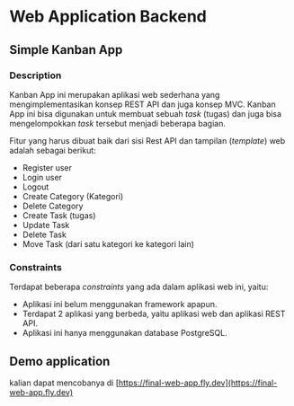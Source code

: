 # Web Application Backend

## Simple Kanban App

### Description

Kanban App ini merupakan aplikasi web sederhana yang mengimplementasikan konsep REST API dan juga konsep MVC. Kanban App ini bisa digunakan untuk membuat sebuah _task_ (tugas) dan juga bisa mengelompokkan _task_ tersebut menjadi beberapa bagian.

Fitur yang harus dibuat baik dari sisi Rest API dan tampilan (_template_) web adalah sebagai berikut:

- Register user
- Login user
- Logout
- Create Category (Kategori)
- Delete Category
- Create Task (tugas)
- Update Task
- Delete Task
- Move Task (dari satu kategori ke kategori lain)

### Constraints

Terdapat beberapa _constraints_ yang ada dalam aplikasi web  ini, yaitu:

- Aplikasi ini belum menggunakan framework apapun.
- Terdapat 2 aplikasi yang berbeda, yaitu aplikasi web dan aplikasi REST API.
- Aplikasi ini hanya menggunakan database PostgreSQL.


## Demo application

kalian dapat mencobanya di [https://final-web-app.fly.dev](https://final-web-app.fly.dev)